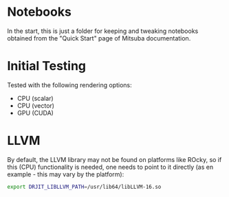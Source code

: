 # Notebooks

In the start, this is just a folder for keeping and tweaking notebooks obtained from
the "Quick Start" page of Mitsuba documentation.


# Initial Testing

Tested with the following rendering options:
* CPU (scalar)
* CPU (vector)
* GPU (CUDA)

# LLVM

By default, the LLVM library may not be found on platforms like ROcky, so if this (CPU) functionality is needed,
one needs to point to it directly (as en example - this may vary by the platform):

```bash
export DRJIT_LIBLLVM_PATH=/usr/lib64/libLLVM-16.so
```

